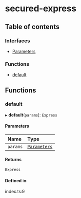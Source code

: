 # secured-express

## Table of contents

### Interfaces

- [Parameters](../wiki/Parameters)

### Functions

- [default](../wiki/Exports#default)

## Functions

### default

▸ **default**(`params`): `Express`

#### Parameters

| Name | Type |
| :------ | :------ |
| `params` | [`Parameters`](../wiki/Parameters) |

#### Returns

`Express`

#### Defined in

index.ts:9
